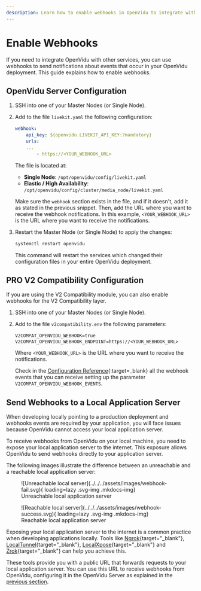 ```yaml
---
description: Learn how to enable webhooks in OpenVidu to integrate with other services and receive event notifications from your deployment.
---
```


# Enable Webhooks

If you need to integrate OpenVidu with other services, you can use webhooks to send notifications about events that occur in your OpenVidu deployment. This guide explains how to enable webhooks.

## OpenVidu Server Configuration

1. SSH into one of your Master Nodes (or Single Node).
2. Add to the file `livekit.yaml` the following configuration:

    ```yaml
    webhook:
        api_key: ${openvidu.LIVEKIT_API_KEY:?mandatory}
        urls:
        ...
            - https://<YOUR_WEBHOOK_URL>
    ```

    The file is located at:

    - **Single Node**: `/opt/openvidu/config/livekit.yaml`
    - **Elastic / High Availability**: `/opt/openvidu/config/cluster/media_node/livekit.yaml`

    Make sure the `webhook` section exists in the file, and if it doesn't, add it as stated in the previous snippet. Then, add the URL where you want to receive the webhook notifications. In this example, `<YOUR_WEBHOOK_URL>` is the URL where you want to receive the notifications.

3. Restart the Master Node (or Single Node) to apply the changes:

    ```bash
    systemctl restart openvidu
    ```

    This command will restart the services which changed their configuration files in your entire OpenVidu deployment.

## <span class="openvidu-tag openvidu-pro-tag">PRO</span> V2 Compatibility Configuration

If you are using the V2 Compatibility module, you can also enable webhooks for the V2 Compatibility layer.

1. SSH into one of your Master Nodes (or Single Node).
2. Add to the file `v2compatibility.env` the following parameters:

    ```
    V2COMPAT_OPENVIDU_WEBHOOK=true
    V2COMPAT_OPENVIDU_WEBHOOK_ENDPOINT=https://<YOUR_WEBHOOK_URL>
    ```

    Where `<YOUR_WEBHOOK_URL>` is the URL where you want to receive the notifications.

    Check in the [Configuration Reference](../configuration/reference.md#pro-v2compatibilityenv){:target=\_blank} all the webhook events that you can receive setting up the parameter `V2COMPAT_OPENVIDU_WEBHOOK_EVENTS`.

## Send Webhooks to a Local Application Server

When developing locally pointing to a production deployment and webhooks events are required by your application, you will face issues because OpenVidu cannot access your local application server.

To receive webhooks from OpenVidu on your local machine, you need to expose your local application server to the internet. This exposure allows OpenVidu to send webhooks directly to your application server.

The following images illustrate the difference between an unreachable and a reachable local application server:

<div class="grid cards" markdown>

<figure markdown>
  ![Unreachable local server](../../../assets/images/webhook-fail.svg){ loading=lazy .svg-img  .mkdocs-img}
  <figcaption>Unreachable local application server</figcaption>
</figure>

<figure markdown>
  ![Reachable local server](../../../assets/images/webhook-success.svg){ loading=lazy .svg-img  .mkdocs-img}
  <figcaption>Reachable local application server</figcaption>
</figure>

</div>

Exposing your local application server to the internet is a common practice when developing applications locally. Tools like [Ngrok](https://ngrok.com/){target="\_blank"}, [LocalTunnel](https://localtunnel.github.io/www/){target="\_blank"}, [LocalXpose](https://localxpose.io/){target="\_blank"} and [Zrok](https://zrok.io/){target="\_blank"} can help you achieve this.

These tools provide you with a public URL that forwards requests to your local application server. You can use this URL to receive webhooks from OpenVidu, configuring it in the OpenVidu Server as explained in the [previous section](#openvidu-server-configuration).
